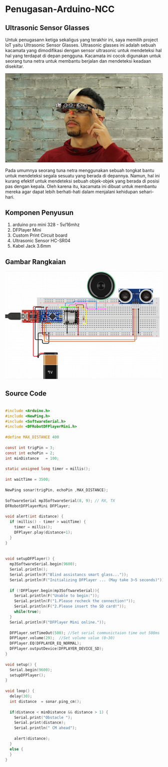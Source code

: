 # Penugasan-Arduino-NCC
## Ultrasonic Sensor Glasses

Untuk penugasann ketiga sekaligus yang terakhir ini, saya memilih project IoT yaitu Ultrasonic Sensor Glasses. Ultrasonic glasses ini adalah sebuah kacamata yang dimodifikasi dengan sensor ultrasonic untuk mendeteksi hal hal yang terdapat di depan pengguna. 
Kacamata ini cocok digunakan untuk seorang tuna netra untuk membantu berjalan dan mendeteksi keadaan disekitar.

![alt text](https://github.com/rikiachmad/Arduino-NCC/blob/main/Ilustrasi.jpg?raw=true "Ilustrasi" )

Pada umumnya seorang tuna netra menggunakan sebuah tongkat bantu untuk mendeteksi segala sesuatu yang berada di depannya. Namun, hal ini kurang efektif untuk mendeteksi sebuah objek-objek yang berada di posisi pas dengan kepala.
Oleh karena itu, kacamata ini dibuat untuk membantu mereka agar dapat lebih berhati-hati dalam menjalani kehidupan sehari-hari.

## Komponen Penyusun
1. arduino pro mini 328 - 5v/16mhz
2. DFPlayer Mini
3. Custom Print Circuit board
4. Ultrasonic Sensor HC-SR04
5. Kabel Jack 3.6mm

## Gambar Rangkaian
![alt text](https://github.com/rikiachmad/Arduino-NCC/blob/main/CircuitDesign.png?raw=true "Desain Circuit" )

## Source Code

```C

#include <Arduino.h>
#include <NewPing.h>
#include <SoftwareSerial.h>
#include <DFRobotDFPlayerMini.h>

#define MAX_DISTANCE 400

const int trigPin = 3;
const int echoPin = 2;
int minDistance   = 100;

static unsigned long timer = millis();

int waitTime = 3500;

NewPing sonar(trigPin, echoPin ,MAX_DISTANCE);

SoftwareSerial mp3SoftwareSerial(8, 9); // RX, TX
DFRobotDFPlayerMini DFPlayer;

void alert(int distance) {
  if (millis() - timer > waitTime) {
    timer = millis();
    DFPlayer.play(distance+1);
  } 
}


void setupDFPlayer() {
  mp3SoftwareSerial.begin(9600);
  Serial.println();
  Serial.println(F("Blind assistancs smart glass..."));
  Serial.println(F("Initializing DFPlayer ... (May take 3~5 seconds)"));
  
  if (!DFPlayer.begin(mp3SoftwareSerial)){
    Serial.println(F("Unable to begin:"));
    Serial.println(F("1.Please recheck the connection!"));
    Serial.println(F("2.Please insert the SD card!"));
    while(true);
  }
  Serial.println(F("DFPlayer Mini online."));
  
  DFPlayer.setTimeOut(500); //Set serial communictaion time out 500ms
  DFPlayer.volume(29);  //Set volume value (0~30)
  DFPlayer.EQ(DFPLAYER_EQ_NORMAL);
  DFPlayer.outputDevice(DFPLAYER_DEVICE_SD);
}

void setup() {
  Serial.begin(9600);
  setupDFPlayer();
}

void loop() {
  delay(30);
  int distance  = sonar.ping_cm();

  if(distance < minDistance && distance > 1) {
    Serial.print("Obstacle ");
    Serial.print(distance);
    Serial.println(" CM ahead");

    alert(distance);
  }
  else {
  }
}
```

